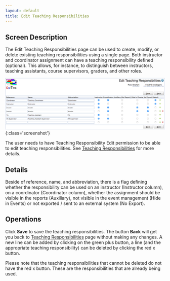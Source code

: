 ```yaml
---
layout: default
title: Edit Teaching Responsibilities
---
```



## Screen Description

The Edit Teaching Responsibilities page can be used to create, modify, or delete existing teaching responsibilities using a single page. Both instructor and coordinator assignment can have a teaching responsibility defined (optional). This allows, for instance, to distinguish between instructors, teaching assistants, course supervisors, graders, and other roles.

![Edit Teaching Responsibilities](images/edit-teaching-responsibilities-1.png){:class='screenshot'}

The user needs to have Teaching Responsibility Edit permission to be able to edit teaching responsibilities. See [Teaching Responsibilities](teaching-responsibilities) for more details.

## Details

Beside of reference, name, and abbreviation, there is a flag defining whether the responsibility can be used on an instructor (Instructor column), on a coordinator (Coordinator column), whether the assignment should be visible in the reports (Auxiliary), not visible in the event management (Hide in Events) or not exported / sent to an external system (No Export).

## Operations

Click **Save** to save the teaching responsibilities. The button **Back** will get you back to [Teaching Responsibilities](teaching-responsibilities) page without making any changes. A new line can be added by clicking on the green plus button, a line (and the appropriate teaching responsibility) can be deleted by clicking the red x button.

Please note that the teaching responsibilities that cannot be deleted do not have the red x button. These are the responsibilities that are already being used.
